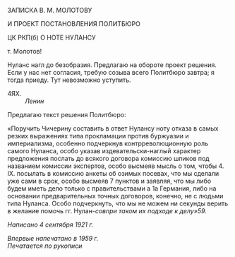 ЗАПИСКА В. М. МОЛОТОВУ

И ПРОЕКТ ПОСТАНОВЛЕНИЯ ПОЛИТБЮРО

ЦК РКП(б) О НОТЕ НУЛАНСУ

т. Молотов!

Нуланс нагл до безобразия. Предлагаю на обороте проект решения. Если у нас нет согласия, требую созыва всего Политбюро завтра; я тогда приеду. Тут невозможно ус­тупить.

4ЯХ.                                                                                                                                 _Ленин_

Предлагаю текст решения Политбюро:

«Поручить Чичерину составить в ответ Нулансу ноту отказа в самых резких выра­жениях типа прокламации против буржуазии и империализма, особенно подчеркнув контрреволюционную роль самого Нуланса, особо указав издевательски-наглый харак­тер предложения послать до всякого договора комиссию шпиков под названием комис­сии экспертов, особо высмеяв мысль о том, чтобы 4. IX. посылать в комиссию анкеты об озимых посевах, что мы сделали уже сами в срок, особо высмеяв 7 пунктов и заяв­ляя, что мы либо будем иметь дело только с правительствами а 1а Германия, либо на основании предварительных точных договоров, конечно, не с людьми типа Нуланса. Особо подчеркнуть, что мы не можем ни секунды верить в желание помочь гг. Нулан-_совпри таком их подходе к делу»59._

_Написано 4 сентября 1921 г._

_Впервые напечатано в 1959 г.                                                             Печатается по рукописи_